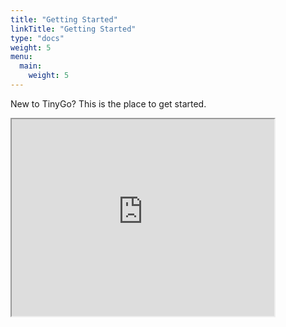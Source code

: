 ```yaml
---
title: "Getting Started"
linkTitle: "Getting Started"
type: "docs"
weight: 5
menu:
  main:
    weight: 5
---
```


New to TinyGo? This is the place to get started.

<iframe width="420" height="315"
src="https://www.youtube.com/embed/Fl5eFIYU1Xg">
</iframe>
